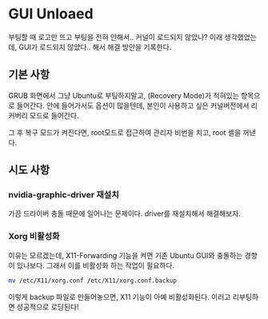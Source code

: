 # GUI Unloaed

부팅할 때 로고만 뜨고 부팅을 전혀 안해서.. 커널이 로드되지 않았나? 이래 생각했었는데, GUI가 로드되지 않았다.. 해서 해결 방안을 기록한다.

## 기본 사항

GRUB 화면에서 그냥 Ubuntu로 부팅하지말고, (Recovery Mode)가 적혀있는 항목으로 들어간다. 안에 들어가서도 옵션이 많을텐데, 본인이 사용하고 싶은 커널버전에서 리커버리 모드로 들어간다.

그 후 복구 모드가 켜진다면, root모드로 접근하여 관리자 비번을 치고, root 셸을 꺼낸다.

## 시도 사항

### nvidia-graphic-driver 재설치

가끔 드라이버 충돌 때문에 일어나는 문제이다. driver를 재설치해서 해결해보자.

### Xorg 비활성화

이유는 모르겠는데, X11-Forwarding 기능을 켜면 기존 Ubuntu GUI와 충돌하는 경향이 있나보다. 그래서 이를 비활성화 하는 작업이 필요하다.

```sh
mv /etc/X11/xorg.conf /etc/X11/xorg.conf.backup
```

이렇게 backup 파일로 만들어놓으면, X11 기능이 아예 비활성화된다. 이러고 리부팅하면 성공적으로 로딩된다!